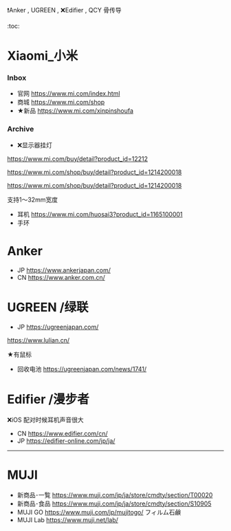❗Anker , UGREEN , ❌Edifier , QCY
骨传导

:toc:

# Xiaomi_小米

### Inbox

- 官网 https://www.mi.com/index.html
- 商城 https://www.mi.com/shop
- ★新品 https://www.mi.com/xinpinshoufa

### Archive



- ❌显示器挂灯

https://www.mi.com/buy/detail?product_id=12212

https://www.mi.com/shop/buy/detail?product_id=1214200018

https://www.mi.com/shop/buy/detail?product_id=1214200018

支持1〜32mm宽度



- 耳机
  https://www.mi.com/huosai3?product_id=1165100001
- 手环

# Anker

- JP https://www.ankerjapan.com/
- CN https://www.anker.com.cn/

# UGREEN /绿联

- JP https://ugreenjapan.com/

https://www.lulian.cn/

★有鼠标

- 回收电池
  https://ugreenjapan.com/news/1741/

# Edifier /漫步者

❌iOS 配对时候耳机声音很大

- CN
  https://www.edifier.com/cn/
- JP
  https://edifier-online.com/jp/ja/

---

# MUJI

- 新商品･一覧
  https://www.muji.com/jp/ja/store/cmdty/section/T00020
- 新商品･食品
  https://www.muji.com/jp/ja/store/cmdty/section/S10905
- MUJI GO
  https://www.muji.com/jp/mujitogo/
  フィルム石鹸
- MUJI Lab
  https://www.muji.net/lab/
